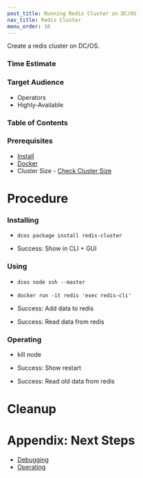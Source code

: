 ```yaml
---
post_title: Running Redis Cluster on DC/OS
nav_title: Redis Cluster
menu_order: 10
---
```


Create a redis cluster on DC/OS.

### Time Estimate

### Target Audience

- Operators
- Highly-Available

### Table of Contents

### Prerequisites

- [Install](../install/README.md)
- [Docker](https://docker.com)
- Cluster Size - [Check Cluster Size](../getting-started/cluster-size)

# Procedure

### Installing

- `dcos package install redis-cluster`

- Success: Show in CLI + GUI

### Using

- `dcos node ssh --master`
- `docker run -it redis 'exec redis-cli'`

- Success: Add data to redis
- Success: Read data from redis

### Operating

- kill node

- Success: Show restart
- Success: Read old data from redis

# Cleanup

# Appendix: Next Steps

- [Debugging](../debugging/README.md)
- [Operating](../operating/README.md)
